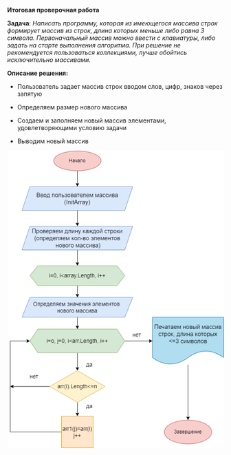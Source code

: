**Итоговая проверочная работа**

**Задача**: *Написать программу, которая из имеющегося массива строк формирует массив из строк, длина которых меньше либо равна 3 символа. Первоначальный массив можно ввести с клавиатуры, либо задать на старте выполнения алгоритма. При решение не рекомендуется пользоваться коллекциями, лучше обойтись исключительно массивами.*

**Описание решения:**

* Пользователь задает массив строк вводом слов, цифр, знаков через запятую

* Определяем размер нового массива

* Создаем и заполняем новый массив элементами, удовлетворяющими условию задачи

* Выводим новый массив

![эскиз блок схемы](diagram.png)